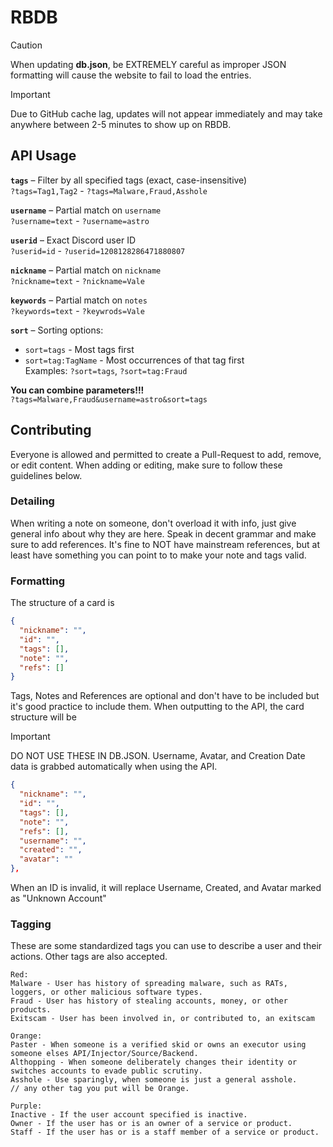 # RBDB
> [!CAUTION]
> When updating **db.json**, be EXTREMELY careful as improper JSON formatting will cause the website to fail to load the entries.

> [!IMPORTANT]  
> Due to GitHub cache lag, updates will not appear immediately and may take anywhere between 2-5 minutes to show up on RBDB.

## API Usage

**`tags`** – Filter by all specified tags (exact, case-insensitive)  
`?tags=Tag1,Tag2` - `?tags=Malware,Fraud,Asshole`

**`username`** – Partial match on `username`  
`?username=text` - `?username=astro`

**`userid`** – Exact Discord user ID  
`?userid=id` - `?userid=1208128286471880807`

**`nickname`** – Partial match on `nickname`  
`?nickname=text` - `?nickname=Vale`

**`keywords`** – Partial match on `notes`  
`?keywords=text` - `?keywrods=Vale`

**`sort`** – Sorting options:  
- `sort=tags` - Most tags first  
- `sort=tag:TagName` - Most occurrences of that tag first  
Examples: `?sort=tags`, `?sort=tag:Fraud`

**You can combine parameters!!!**  
`?tags=Malware,Fraud&username=astro&sort=tags`

## Contributing
Everyone is allowed and permitted to create a Pull-Request to add, remove, or edit content.
When adding or editing, make sure to follow these guidelines below.

### Detailing
When writing a note on someone, don't overload it with info, just give general info about why they are here.
Speak in decent grammar and make sure to add references. It's fine to NOT have mainstream references, but at least have something you can point to to make your note and tags valid.
### Formatting
The structure of a card is
```json
{
  "nickname": "",
  "id": "",
  "tags": [],
  "note": "",
  "refs": []
}
```
Tags, Notes and References are optional and don't have to be included but it's good practice to include them.
When outputting to the API, the card structure will be
> [!IMPORTANT]
> DO NOT USE THESE IN DB.JSON. Username, Avatar, and Creation Date data is grabbed automatically when using the API.
```json
{
  "nickname": "",
  "id": "",
  "tags": [],
  "note": "",
  "refs": [],
  "username": "",
  "created": "",
  "avatar": ""
},
```
When an ID is invalid, it will replace Username, Created, and Avatar marked as "Unknown Account"

### Tagging
These are some standardized tags you can use to describe a user and their actions. Other tags are also accepted.
```
Red:
Malware - User has history of spreading malware, such as RATs, loggers, or other malicious software types.
Fraud - User has history of stealing accounts, money, or other products.
Exitscam - User has been involved in, or contributed to, an exitscam

Orange:
Paster - When someone is a verified skid or owns an executor using someone elses API/Injector/Source/Backend.
Althopping - When someone deliberately changes their identity or switches accounts to evade public scrutiny.
Asshole - Use sparingly, when someone is just a general asshole.
// any other tag you put will be Orange.

Purple:
Inactive - If the user account specified is inactive.
Owner - If the user has or is an owner of a service or product.
Staff - If the user has or is a staff member of a service or product.
```
